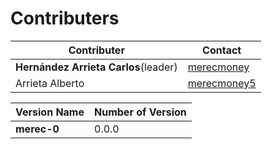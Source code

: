 # Contributers

Contributer | Contact
------------------ | -------------
**Hernández Arrieta Carlos**(leader) | [merecmoney](https://github.com/merecmoney)
Arrieta Alberto | [merecmoney5](https://github.com/merecmoney5)

Version Name | Number of Version
----------------------- | ------------------------------
**merec-0** | 0.0.0
